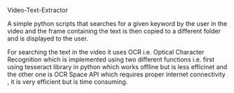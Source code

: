 Video-Text-Extractor


A simple python scripts that searches for a given keyword by the user in the video and the frame containing the text is then copied to a
different folder and is displayed to the user.

For searching the text in the video it uses OCR i.e. Optical Character Recognition which is implemented using two different 
functions i.e. first using tesseract library in python which works offline but is less efficinet and the other one is OCR Space
 API which requires proper internet connectivity , it is very efficient but is time consuming.
